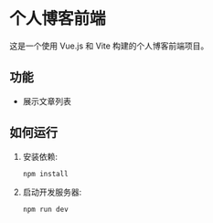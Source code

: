 # 个人博客前端

这是一个使用 Vue.js 和 Vite 构建的个人博客前端项目。

## 功能

- 展示文章列表

## 如何运行

1. 安装依赖:
   ```bash
   npm install
   ```
2. 启动开发服务器:
   ```bash
   npm run dev
   ```

